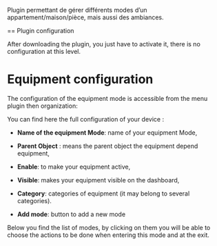 Plugin permettant de gérer différents modes d’un
appartement/maison/pièce, mais aussi des ambiances.

== Plugin configuration

After downloading the plugin, you just have to activate it,
there is no configuration at this level.

Equipment configuration
=============================

The configuration of the equipment mode is accessible from the menu
plugin then organization:

You can find here the full configuration of your device :

-   **Name of the equipment Mode**: name of your equipment Mode,

-   **Parent Object** : means the parent object the equipment depend
    equipment,

-   **Enable**: to make your equipment active,

-   **Visible**: makes your equipment visible on the dashboard,

-   **Category**: categories of equipment (it may belong to
    several categories).

-   **Add mode**: button to add a new mode

Below you find the list of modes, by clicking on them
you will be able to choose the actions to be done when entering this mode
and at the exit.
